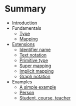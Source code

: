 # Summary

- [Introduction](README.md)
- Fundamentals
  - [Type](fundamentals/type.md)
  - [Mapping](fundamentals/mapping.md)
- [Extensions](extensions/README.md)
  - [Identifier name](extensions/id-name.md)
  - [Text notation](extensions/text-notation.md)
  - [Primitive type](extensions/primitive-type.md)
  - [Super mapping](extensions/super-mapping.md)
  - [Implicit mapping](extensions/implicit-mapping.md)
  - [Graph notation](extensions/graph-notation.md)
- Examples
  - [A simple example](examples/simple-person.md)
  - [Person](examples/person.md)
  - [Student, course, teacher](examples/student-course-teacher.md)